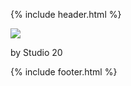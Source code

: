 {% include header.html %}

<img src="https://objects.artspan.com/member/laurajohnson/500/180125.jpg">

<p>by Studio 20</p>

</body>
</html>

{% include footer.html %}
